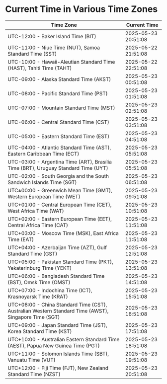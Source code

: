 # Current Time in Various Time Zones

| Time Zone | Current Time |
|-----------|--------------|
| UTC-12:00 - Baker Island Time (BIT) | 2025-05-23 20:51:08 |
| UTC-11:00 - Niue Time (NUT), Samoa Standard Time (SST) | 2025-05-22 21:51:08 |
| UTC-10:00 - Hawaii-Aleutian Standard Time (HAST), Tahiti Time (TAHT) | 2025-05-22 22:51:08 |
| UTC-09:00 - Alaska Standard Time (AKST) | 2025-05-23 00:51:08 |
| UTC-08:00 - Pacific Standard Time (PST) | 2025-05-23 01:51:08 |
| UTC-07:00 - Mountain Standard Time (MST) | 2025-05-23 02:51:08 |
| UTC-06:00 - Central Standard Time (CST) | 2025-05-23 03:51:08 |
| UTC-05:00 - Eastern Standard Time (EST) | 2025-05-23 04:51:08 |
| UTC-04:00 - Atlantic Standard Time (AST), Eastern Caribbean Time (ECT) | 2025-05-23 05:51:08 |
| UTC-03:00 - Argentina Time (ART), Brasília Time (BRT), Uruguay Standard Time (UYT) | 2025-05-23 05:51:08 |
| UTC-02:00 - South Georgia and the South Sandwich Islands Time (SGT) | 2025-05-23 06:51:08 |
| UTC±00:00 - Greenwich Mean Time (GMT), Western European Time (WET) | 2025-05-23 09:51:08 |
| UTC+01:00 - Central European Time (CET), West Africa Time (WAT) | 2025-05-23 10:51:08 |
| UTC+02:00 - Eastern European Time (EET), Central Africa Time (CAT) | 2025-05-23 11:51:08 |
| UTC+03:00 - Moscow Time (MSK), East Africa Time (EAT) | 2025-05-23 11:51:08 |
| UTC+04:00 - Azerbaijan Time (AZT), Gulf Standard Time (GST) | 2025-05-23 12:51:08 |
| UTC+05:00 - Pakistan Standard Time (PKT), Yekaterinburg Time (YEKT) | 2025-05-23 13:51:08 |
| UTC+06:00 - Bangladesh Standard Time (BST), Omsk Time (OMST) | 2025-05-23 14:51:08 |
| UTC+07:00 - Indochina Time (ICT), Krasnoyarsk Time (KRAT) | 2025-05-23 15:51:08 |
| UTC+08:00 - China Standard Time (CST), Australian Western Standard Time (AWST), Singapore Time (SGT) | 2025-05-23 16:51:08 |
| UTC+09:00 - Japan Standard Time (JST), Korea Standard Time (KST) | 2025-05-23 17:51:08 |
| UTC+10:00 - Australian Eastern Standard Time (AEST), Papua New Guinea Time (PGT) | 2025-05-23 18:51:08 |
| UTC+11:00 - Solomon Islands Time (SBT), Vanuatu Time (VUT) | 2025-05-23 19:51:08 |
| UTC+12:00 - Fiji Time (FJT), New Zealand Standard Time (NZST) | 2025-05-23 20:51:08 |
